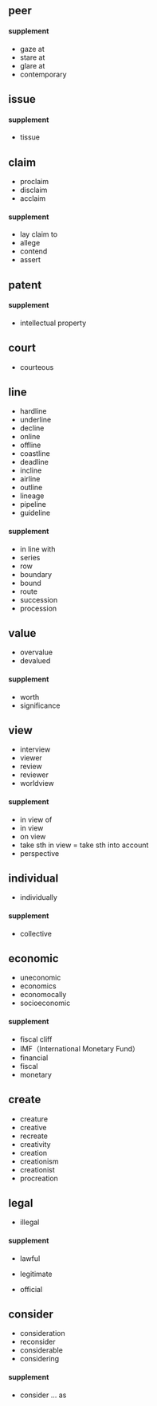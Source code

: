 ## peer

#### supplement

- gaze at
- stare at
- glare at
- contemporary

## issue

#### supplement

- tissue

## claim

- proclaim
- disclaim
- acclaim

#### supplement

- lay claim to
- allege
- contend
- assert

## patent

#### supplement

- intellectual property

## court

- courteous

## line

- hardline
- underline
- decline
- online
- offline
- coastline
- deadline
- incline
- airline
- outline
- lineage
- pipeline
- guideline

#### supplement

- in line with
- series
- row
- boundary
- bound
- route
- succession
- procession

## value

- overvalue
- devalued

#### supplement

- worth
- significance

## view

- interview
- viewer
- review
- reviewer
- worldview

#### supplement

- in view of  
- in view
- on view
- take sth in view  = take sth into account
- perspective

## individual

- individually

#### supplement

- collective

## economic

- uneconomic
- economics
- economocally
- socioeconomic

#### supplement

- fiscal cliff
- IMF（International Monetary Fund）
- financial
- fiscal
- monetary

## create

- creature
- creative
- recreate
- creativity
- creation
- creationism
- creationist
- procreation

## legal

- illegal

#### supplement

- lawful

- legitimate

- official

## consider

- consideration
- reconsider
- considerable
- considering

#### supplement

- consider ... as
